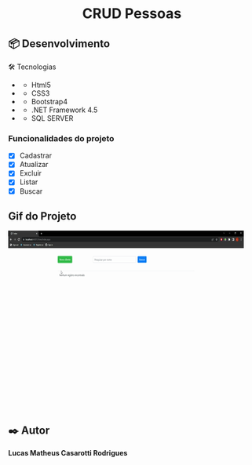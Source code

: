 
<h1 align="center">CRUD Pessoas</h1>

## 📦 Desenvolvimento
🛠 Tecnologias
* - Html5
* - CSS3
* - Bootstrap4
* - .NET Framework 4.5
* - SQL SERVER

### Funcionalidades do projeto
- [x] Cadastrar
- [x] Atualizar 
- [x] Excluir 
- [x] Listar 
- [x] Buscar

## Gif do Projeto
![Projeto](https://github.com/Lucas-Casarotti/Projetos/blob/main/02%20-%20Back-end/01%20-%20ASP.NET/02%20-%20CRUD%20Pessoas/Projeto.gif)
## ✒️ Autor

  **Lucas Matheus Casarotti Rodrigues** 

